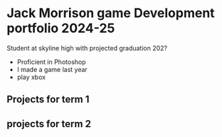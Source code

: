 # Jack Morrison game Development portfolio 2024-25
Student at skyline high with projected graduation 202?
* Proficient in Photoshop
* I made a game last year
* play xbox

## Projects for term 1

## projects for term 2

